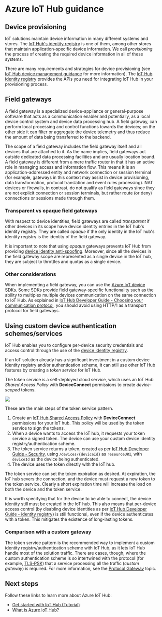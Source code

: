 <properties
 pageTitle="Guidance topics for using Azure IoT Hub | Microsoft Azure"
 description="A collection of guidance topics for developing solutions using Azure IoT Hub."
 services="iot-hub"
 documentationCenter=""
 authors="fsautomata"
 manager="timlt"
 editor=""/>

<tags
 ms.service="iot-hub"
 ms.devlang="na"
 ms.topic="article"
 ms.tgt_pltfrm="na"
 ms.workload="na"
 ms.date="09/29/2015"
 ms.author="elioda"/>

# Azure IoT Hub guidance

## Device provisioning

IoT solutions maintain device information in many different systems and stores. The [IoT Hub's identity registry][IoT Hub Developer Guide - identity registry] is one of them, among other stores that maintain application-specific device information. We call *provisioning* the process of creating the required device information in all of these systems.

There are many requirements and strategies for device provisioning (see [IoT Hub device management guidance] for more information). The [IoT Hub identity registry][IoT Hub Developer Guide - identity registry] provides the APIs you need for integrating IoT Hub in your provisioning process.

## Field gateways

A field gateway is a specialized device-appliance or general-purpose software that acts as a communication enabler and potentially, as a local device control system and device data processing hub. A field gateway, can perform local processing and control functions towards the devices; on the other side it can filter or aggregate the device telemetry and thus reduce the amount of data being transferred to the backend.

The scope of a field gateway includes the field gateway itself and all devices that are attached to it. As the name implies, field gateways act outside dedicated data processing facilities and are usually location bound.
A field gateway is different from a mere traffic router in that it has an active role in managing access and information flow. This means it is an application-addressed entity and network connection or session terminal (for example, gateways in this context may assist in device provisioning, data transformation, protocol translation and event rules processing). NAT devices or firewalls, in contrast, do not qualify as field gateways since they are not explicit connection or session terminals, but rather route (or deny) connections or sessions made through them.

### Transparent vs opaque field gateways

With respect to device identities, field gateways are called *transparent* if other devices in its scope have device identity entries in the IoT hub's identity registry. They are called *opaque* if the only identity in the IoT hub's identity registry is the identity of the field gateway.

It is important to note that using *opaque* gateways prevents IoT Hub from providing [device identity anti-spoofing][IoT Hub Developer Guide - Anti-spoofing]. Moreover, since all the devices in the field gateway scope are represented as a single device in the IoT hub, they are subject to throttles and quotas as a single device.

### Other considerations

When implementing a field gateway, you can use the [Azure IoT device SDKs][]. Some SDKs provide field gateway-specific functionality such as the ability to multiplex multiple devices communication on the same connection to IoT Hub. As explained in [IoT Hub Developer Guide - Choosing your communication protocol][], you should avoid using HTTP/1 as a transport protocol for field gateways.

## Using custom device authentication schemes/services

IoT Hub enables you to configure per-device security credentials and access control through the use of the [device identity registry][IoT Hub Developer Guide - identity registry].

If an IoT solution already has a significant investment in a custom device identity registry and/or authentication scheme, it can still use other IoT Hub features by creating a *token service* for IoT Hub.

The token service is a self-deployed cloud service, which uses an IoT Hub *Shared Access Policy* with **DeviceConnect** permissions to create *device-scoped* tokens.

  ![][img-tokenservice]

These are the main steps of the token service pattern.

1. Create an [IoT Hub Shared Access Policy][IoT Hub Developer Guide - Security] with **DeviceConnect** permissions for your IoT hub. This policy will be used by the token service to sign the tokens.
2. When a device wants to access the IoT hub, it requests your token service a signed token. The device can use your custom device identity registry/authentication scheme.
3. The token service returns a token, created as per [IoT Hub Developer Guide - Security][], using `/devices/{deviceId}` as `resourceURI`, with `deviceId` as the device being authenticated.
4. The device uses the token directly with the IoT hub.

The token service can set the token expiration as desired. At expiration, the IoT hub severs the connection, and the device must request a new token to the token service. Clearly a short expiration time will increase the load on both the device and the token service.

It is worth specifying that for the device to be able to connect, the device identity still must be created in the IoT hub. This also means that per-device access control (by disabling device identities as per [IoT Hub Developer Guide - identity registry][]) is still functional, even if the device authenticates with a token. This mitigates the existence of long-lasting tokens.

### Comparison with a custom gateway

The token service pattern is the recommended way to implement a custom identity registry/authentication scheme with IoT Hub, as it lets IoT Hub handle most of the solution traffic. There are cases, though, where the custom authentication scheme is so intertwined with the protocol (for example, [TLS-PSK][]) that a service processing all the traffic (*custom gateway*) is required. For more information, see the [Protocol Gateway][] topic.

## Next steps

Follow these links to learn more about Azure IoT Hub:

- [Get started with IoT Hub (Tutorial)][lnk-get-started]
- [What is Azure IoT Hub?][]

[img-tokenservice]: ./media/iot-hub-guidance/tokenservice.png

[IoT Hub Developer Guide - identity registry]: iot-hub-devguide.md#identityregistry
[IoT Hub device management guidance]: iot-hub-device-management.md
[IoT Hub Developer Guide - Anti-spoofing]: iot-hub-devguide.md#antispoofing
[Azure IoT device SDKs]: iot-hub-sdks-summary.md
[IoT Hub Developer Guide - Choosing your communication protocol]: iot-hub-devguide.md#amqpvshttp
[IoT Hub Developer Guide - Security]: iot-hub-devguide.md#security
[TLS-PSK]: https://tools.ietf.org/html/rfc4279
[Protocol Gateway]: iot-hub-protocol-gateway.md

[lnk-get-started]: iot-hub-csharp-csharp-getstarted.md
[What is Azure IoT Hub?]: iot-hub-what-is-iot-hub.md
